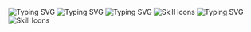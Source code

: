 <a ><img src="https://readme-typing-svg.demolab.com?font=Segoe+UI&duration=1&pause=1000&color=FFFFFF&vCenter=true&random=false&width=435&lines=Leif" alt="Typing SVG" /></a>
<a ><img src="https://readme-typing-svg.demolab.com?font=Segoe+UI&duration=1500&pause=1000&vCenter=true&random=true&width=435&lines=Junior+Developer;Eumel;Pythonio+Enjoyer;Sch%C3%BCler;Minecraft+Schwitzer;sad+Windows+User;proud+Raspberry+Pi+5+Owner;Cloudflare+Supporter;offical+Php+Hater;VsCode+User;Hamburg+lover;German" alt="Typing SVG" /></a>
<a ><img src="https://readme-typing-svg.demolab.com?font=Segoe+UI&duration=1&pause=1000&color=FFFFFF&vCenter=true&random=false&width=435&lines=Komme+damit+klar+%3A+" alt="Typing SVG" /></a>
<img src="https://skillicons.dev/icons?i=cs,html,css,javascript,typescript,kotlin,java,python&theme=dark&perline=30" alt="Skill Icons" />
<a><img src="https://readme-typing-svg.demolab.com?font=Segoe+UI&duration=1&pause=1000&color=FFFFFF&vCenter=true&random=false&width=435&lines=Schonmal+angefasst+%3A+" alt="Typing SVG" /></a>
<img src="https://skillicons.dev/icons?i=cpp,dotnet,lua,php,rust&theme=dark&perline=5" alt="Skill Icons" />
